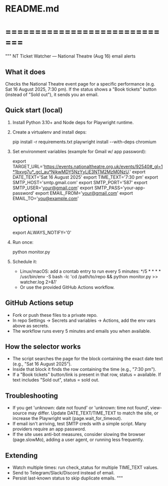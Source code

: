 # README.md
# =============================
"""
NT Ticket Watcher — National Theatre (Aug 16) email alerts

What it does
------------
Checks the National Theatre event page for a specific performance (e.g. Sat 16 August 2025, 7:30 pm). If the status shows a "Book tickets" button (instead of "Sold out"), it sends you an email.

Quick start (local)
-------------------
1) Install Python 3.10+ and Node deps for Playwright runtime.

2) Create a virtualenv and install deps:

   pip install -r requirements.txt
   playwright install --with-deps chromium

3) Set environment variables (example for Gmail w/ app password):

   export TARGET_URL='https://events.nationaltheatre.org.uk/events/92540#_gl=1*1bxvg7u*_gcl_au*NjkwMDY5NzYyLjE3NTM2MzM0NzU.'
   export DATE_TEXT='Sat 16 August 2025'
   export TIME_TEXT='7:30 pm'
   export SMTP_HOST='smtp.gmail.com'
   export SMTP_PORT='587'
   export SMTP_USER='your@gmail.com'
   export SMTP_PASS='your-app-password'
   export EMAIL_FROM='your@gmail.com'
   export EMAIL_TO='you@example.com'

   # optional
   export ALWAYS_NOTIFY='0'

4) Run once:

   python monitor.py

5) Schedule it:
   - Linux/macOS: add a crontab entry to run every 5 minutes:
       */5 * * * * /usr/bin/env -S bash -lc 'cd /path/to/repo && python monitor.py >> watcher.log 2>&1'
   - Or use the provided GitHub Actions workflow.

GitHub Actions setup
--------------------
- Fork or push these files to a private repo.
- In repo Settings → Secrets and variables → Actions, add the env vars above as secrets.
- The workflow runs every 5 minutes and emails you when available.

How the selector works
----------------------
- The script searches the page for the block containing the exact date text (e.g., "Sat 16 August 2025").
- Inside that block it finds the row containing the time (e.g., "7:30 pm").
- If a "Book tickets" button/link is present in that row, status = available. If text includes "Sold out", status = sold out.

Troubleshooting
---------------
- If you get 'unknown: date not found' or 'unknown: time not found', view-source may differ. Update DATE_TEXT/TIME_TEXT to match the site, or increase the Playwright wait (page.wait_for_timeout).
- If email isn't arriving, test SMTP creds with a simple script. Many providers require an app password.
- If the site uses anti-bot measures, consider slowing the browser (page.slowMo), adding a user agent, or running less frequently.

Extending
---------
- Watch multiple times: run check_status for multiple TIME_TEXT values.
- Send to Telegram/Slack/Discord instead of email.
- Persist last-known status to skip duplicate emails.
"""